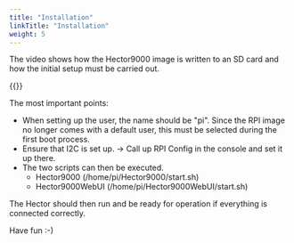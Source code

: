 ```yaml
---
title: "Installation"
linkTitle: "Installation"
weight: 5
---
```


The video shows how the Hector9000 image is written to an SD card and how the initial setup must be carried out.

{{<youtube XXcrCCRQQJg>}}

The most important points:
  - When setting up the user, the name should be "pi". 
    Since the RPI image no longer comes with a default user, this must be selected during the first boot process.
  - Ensure that I2C is set up. -> Call up RPI Config in the console and set it up there.
  - The two scripts can then be executed. 
    - Hector9000 (/home/pi/Hector9000/start.sh)
    - Hector9000WebUI (/home/pi/Hector9000WebUI/start.sh)

The Hector should then run and be ready for operation if everything is connected correctly.

Have fun :-)